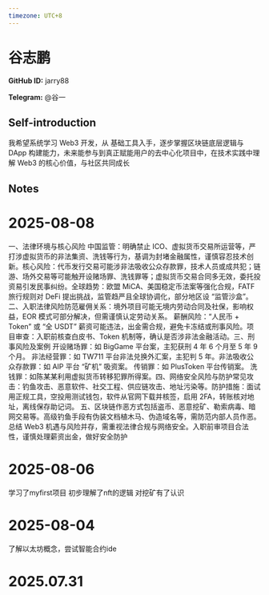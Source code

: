 ```yaml
---
timezone: UTC+8
---
```


# 谷志鹏

**GitHub ID:** jarry88

**Telegram:** @谷一

## Self-introduction

我希望系统学习 Web3 开发，从 基础工具入手，逐步掌握区块链底层逻辑与 DApp 构建能力，未来能参与到真正赋能用户的去中心化项目中，在技术实践中理解 Web3 的核心价值，与社区共同成长

## Notes

<!-- Content_START -->
# 2025-08-08

一、法律环境与核心风险​
中国监管：明确禁止 ICO、虚拟货币交易所运营等，严打涉虚拟货币的非法集资、洗钱等行为，基调为封堵金融属性，谨慎容忍技术创新。​
核心风险：代币发行交易可能涉非法吸收公众存款罪，技术人员或成共犯；链游、场外交易等可能触开设赌场罪、洗钱罪等；虚拟货币交易合同多无效，委托投资易引发民事纠纷。​
全球趋势：欧盟 MiCA、美国稳定币法案等强化合规，FATF 旅行规则对 DeFi 提出挑战，监管趋严且全球协调化，部分地区设 “监管沙盒”。​
二、入职法律风险防范​
雇佣关系：境外项目可能无境内劳动合同及社保，影响权益，EOR 模式可部分解决，但需谨慎认定劳动关系。​
薪酬风险：“人民币 + Token” 或 “全 USDT” 薪资可能违法，出金需合规，避免卡冻结或刑事风险。​
项目审查：入职前核查白皮书、Token 机制等，确认是否涉非法金融活动。​
三、刑事风险及案例​
开设赌场罪：如 BigGame 平台案，主犯获刑 4 年 6 个月至 5 年 9 个月。​
非法经营罪：如 TW711 平台非法兑换外汇案，主犯判 5 年。​
非法吸收公众存款罪：如 AIP 平台 “矿机” 吸资案。​
传销罪：如 PlusToken 平台传销案。​
洗钱罪：如陈某某利用虚拟货币转移犯罪所得案。​
四、网络安全风险与防护​
常见攻击：钓鱼攻击、恶意软件、社交工程、供应链攻击、地址污染等。​
防护措施：面试用正规工具，空投用测试钱包，软件从官网下载并核签，启用 2FA，转账核对地址，离线保存助记词。​
五、区块链作恶方式​
包括盗币、恶意挖矿、勒索病毒、暗网交易等。高级钓鱼手段有伪装文档植木马、伪造域名等，需防范内部人员作恶。​
总结​
Web3 机遇与风险并存，需重视法律合规与网络安全。入职前审项目合法性，谨慎处理薪资出金，做好安全防护

# 2025-08-06

学习了myfirst项目
初步理解了nft的逻辑
对挖矿有了认识

# 2025-08-04

了解以太坊概念，尝试智能合约ide


# 2025.07.31


<!-- Content_END -->
